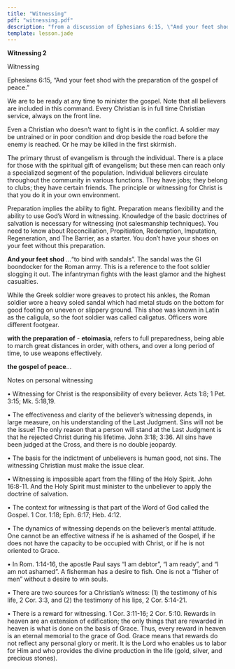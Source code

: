 ```yaml
---
title: "Witnessing"
pdf: "witnessing.pdf"
description: "from a discussion of Ephesians 6:15, \"And your feet shod with the preparation of the gospel of peace.\""
template: lesson.jade
---
```



**Witnessing 2**

Witnessing

Ephesians 6:15, “And your feet shod with the preparation of the gospel
of peace.”

We are to be ready at any time to minister the gospel. Note that all
believers are included in this command. Every Christian is in full time
Christian service, always on the front line.

Even a Christian who doesn’t want to fight is in the conflict. A soldier
may be untrained or in poor condition and drop beside the road before
the enemy is reached. Or he may be killed in the first skirmish.

The primary thrust of evangelism is through the individual. There is a
place for those with the spiritual gift of evangelism; but these men can
reach only a specialized segment of the population. Individual believers
circulate throughout the community in various functions. They have jobs;
they belong to clubs; they have certain friends. The principle or
witnessing for Christ is that you do it in your own environment.

Preparation implies the ability to fight. Preparation means flexibility
and the ability to use God’s Word in witnessing. Knowledge of the basic
doctrines of salvation is necessary for witnessing (not salesmanship
techniques). You need to know about Reconciliation, Propitiation,
Redemption, Imputation, Regeneration, and The Barrier, as a starter. You
don’t have your shoes on your feet without this preparation.

**And your feet shod** …“to bind with sandals”. The sandal was the GI
boondocker for the Roman army. This is a reference to the foot soldier
slogging it out. The infantryman fights with the least glamor and the
highest casualties.

While the Greek soldier wore greaves to protect his ankles, the Roman
soldier wore a heavy soled sandal which had metal studs on the bottom
for good footing on uneven or slippery ground. This shoe was known in
Latin as the caligula, so the foot soldier was called caligatus.
Officers wore different footgear.

**with the preparation of** - **etoimasia**, refers to full
preparedness, being able to march great distances in order, with others,
and over a long period of time, to use weapons effectively.

**the gospel of peace**…

Notes on personal witnessing

• Witnessing for Christ is the responsibility of every believer. Acts
1:8; 1 Pet. 3:15; Mk. 5:18,19.

• The effectiveness and clarity of the believer’s witnessing depends, in
large measure, on his understanding of the Last Judgment. Sins will not
be the issue! The only reason that a person will stand at the Last
Judgment is that he rejected Christ during his lifetime. John 3:18;
3:36. All sins have been judged at the Cross, and there is no double
jeopardy.

• The basis for the indictment of unbelievers is human good, not sins.
The witnessing Christian must make the issue clear.

• Witnessing is impossible apart from the filling of the Holy Spirit.
John 16:8-11. And the Holy Spirit must minister to the unbeliever to
apply the doctrine of salvation.

• The context for witnessing is that part of the Word of God called the
Gospel. 1 Cor. 1:18; Eph. 6:17; Heb. 4:12.

• The dynamics of witnessing depends on the believer’s mental attitude.
One cannot be an effective witness if he is ashamed of the Gospel, if he
does not have the capacity to be occupied with Christ, or if he is not
oriented to Grace.

• In Rom. 1:14-16, the apostle Paul says “I am debtor”, “I am ready”,
and “I am not ashamed”. A fisherman has a desire to fish. One is not a
“fisher of men” without a desire to win souls.

• There are two sources for a Christian’s witness: (1) the testimony of
his life, 2 Cor. 3:3, and (2) the testimony of his lips, 2 Cor. 5:14-21.

• There is a reward for witnessing. 1 Cor. 3:11-16; 2 Cor. 5:10. Rewards
in heaven are an extension of edification; the only things that are
rewarded in heaven is what is done on the basis of Grace. Thus, every
reward in heaven is an eternal memorial to the grace of God. Grace means
that rewards do not reflect any personal glory or merit. It is the Lord
who enables us to labor for Him and who provides the divine production
in the life (gold, silver, and precious stones).


